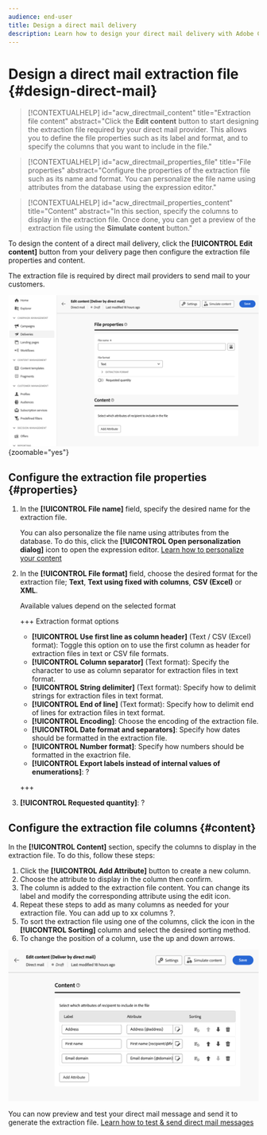 ```yaml
---
audience: end-user
title: Design a direct mail delivery
description: Learn how to design your direct mail delivery with Adobe Campaign Web
---
```


# Design a direct mail extraction file {#design-direct-mail}

>[!CONTEXTUALHELP]
>id="acw_directmail_content"
>title="Extraction file content"
>abstract="Click the **Edit content** button to start designing the extraction file required by your direct mail provider. This allows you to define the file properties such as its label and format, and to specify the columns that you want to include in the file."

>[!CONTEXTUALHELP]
>id="acw_directmail_properties_file"
>title="File properties"
>abstract="Configure the properties of the extraction file such as its name and format. You can personalize the file name using attributes from the database using the expression editor."

>[!CONTEXTUALHELP]
>id="acw_directmail_properties_content"
>title="Content"
>abstract="In this section, specify the columns to display in the extraction file. Once done, you can get a preview of the extraction file using the **Simulate content** button."

To design the content of a direct mail delivery, click the **[!UICONTROL Edit content]** button from your delivery page then configure the extraction file properties and content.

The extraction file is required by direct mail providers to send mail to your customers.

![](assets/dm-content-details.png){zoomable="yes"}

## Configure the extraction file properties {#properties}

1. In the **[!UICONTROL File name]** field, specify the desired name for the extraction file.

    You can also personalize the file name using attributes from the database. To do this, click the **[!UICONTROL Open personalization dialog]** icon to open the expression editor. [Learn how to personalize your content](../personalization/personalize.md)

1. In the **[!UICONTROL File format]** field, choose the desired format for the extraction file; **Text**, **Text using fixed with columns**, **CSV (Excel)** or **XML**. 

    Available values depend on the selected format

    +++ Extraction format options
    
    * **[!UICONTROL Use first line as column header]** (Text / CSV (Excel) format): Toggle this option on to use the first column as header for extraction files in text or CSV file formats.
    * **[!UICONTROL Column separator]** (Text format): Specify the character to use as column separator for extraction files in text format.
    * **[!UICONTROL String delimiter]** (Text format): Specify how to delimit strings for extraction files in text format.
    * **[!UICONTROL End of line]** (Text format): Specify how to delimit end of lines for extraction files in text format.
    * **[!UICONTROL Encoding]**: Choose the encoding of the extraction file.
    * **[!UICONTROL Date format and separators]**: Specify how dates should be formatted in the extraction file.
    * **[!UICONTROL Number format]**: Specify how numbers should be formatted in the exactrion file.
    * **[!UICONTROL Export labels instead of internal values of enumerations]**: ?

    +++

1. **[!UICONTROL Requested quantity]**: ?

## Configure the extraction file columns {#content}

In the **[!UICONTROL Content]** section, specify the columns to display in the extraction file. To do this, follow these steps:

1. Click the **[!UICONTROL Add Attribute]** button to create a new column.
1. Choose the attribute to display in the column then confirm.
1. The column is added to the extraction file content. You can change its label and modify the corresponding attribute using the edit icon.
1. Repeat these steps to add as many columns as needed for your extraction file. You can add up to xx columns ?.
1. To sort the extraction file using one of the columns, click the icon in the **[!UICONTROL Sorting]** column and select the desired sorting method.
1. To change the position of a column, use the up and down arrows.

![](assets/dm-content-attributes.png)

You can now preview and test your direct mail message and send it to generate the extraction file. [Learn how to test & send direct mail messages](send-direct-mail.md)
